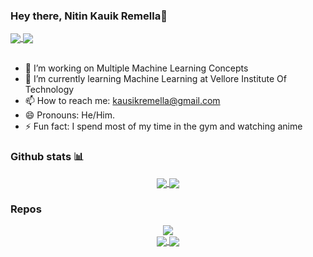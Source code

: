 ### Hey there, Nitin Kauik Remella👋

<a href="https://www.linkedin.com/in/nitinkausikremella/">
    <img align="center" src="https://img.shields.io/badge/linkedin-%230077B5.svg?style=for-the-badge&logo=linkedin&logoColor=white" />
</a>
<a href="https://www.instagram.com/ryefoxlime">
    <img align="center" src="https://img.shields.io/badge/Instagram-%23E4405F.svg?style=for-the-badge&logo=Instagram&logoColor=white" />
</a>
<br><br>

<p align="left">

- 🔭 I’m working on Multiple Machine Learning Concepts
- 🌱 I’m currently learning Machine Learning at Vellore Institute Of Technology
- 📫 How to reach me: kausikremella@gmail.com
- 😄 Pronouns: He/Him.
- ⚡ Fun fact: I spend most of my time in the gym and watching anime
<!--- 👯 I’m looking to collaborate on ...
- 🤔 I’m looking for help with ...
- 💬 Ask me about ...-->
</p>

### Github stats 📊
<p align="center">
    <a href="https://github.com/okaberintaro10/github-readme-stats">
    <img align="center" src="https://github-readme-stats.vercel.app/api?username=okaberintaro10&show_icons=true&theme=transparent" />
    </a>
    <a href="https://github.com/okaberintaro10/github-readme-stats">
    <img align="center" src="https://github-readme-stats.vercel.app/api/top-langs/?username=okaberintaro10&layout=compact&theme=transparent" />
    </a>

### Repos
<p align = "center">
  <a href="https://github.com/OkabeRintaro10/MachineLearningProjects">
    <img align="center" src="https://github-readme-stats.vercel.app/api/pin/?username=okaberintaro10&repo=MachineLearningProjects" />
  </a>
  <br>
  <a href="https://github.com/OkabeRintaro10/OtakuHaven_web">
    <img align="center" src="https://github-readme-stats.vercel.app/api/pin/?username=okaberintaro10&repo=OtakuHaven_web" />
  </a>
  <a href="https://github.com/OkabeRintaro10/OkabeRintaro10">
    <img align="center" src="https://github-readme-stats.vercel.app/api/pin/?username=okaberintaro10&repo=OkabeRintaro10" />
  </a>
</p>
<!--
**OkabeRintaro10/OkabeRintaro10** is a ✨ _special_ ✨ repository because its `README.md` (this file) appears on your GitHub profile.

Here are some ideas to get you started:

- 🔭 I’m currently working on ...
- 🌱 I’m currently learning ...
- 👯 I’m looking to collaborate on ...
- 🤔 I’m looking for help with ...
- 💬 Ask me about ...
- 📫 How to reach me: ...
- 😄 Pronouns: ...
- ⚡ Fun fact: ...
  -->
